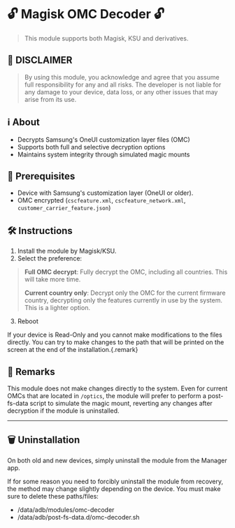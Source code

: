 # 🔓 Magisk OMC Decoder 🔓
> This module supports both Magisk, KSU and derivatives.

## 🚨 DISCLAIMER
> By using this module, you acknowledge and agree that you assume full responsibility for any and all risks. The developer is not liable for any damage to your device, data loss, or any other issues that may arise from its use.

## ℹ️ About
* Decrypts Samsung's OneUI customization layer files (OMC)
* Supports both full and selective decryption options
* Maintains system integrity through simulated magic mounts

## 🔧 Prerequisites
- Device with Samsung's customization layer (OneUI or older).
- OMC encrypted (``cscfeature.xml``, ``cscfeature_network.xml``, ``customer_carrier_feature.json``)

## 🛠️ Instructions
1. Install the module by Magisk/KSU.
2. Select the preference:

> **Full OMC decrypt**: Fully decrypt the OMC, including all countries. This will take more time.
> 
> **Current country only**: Decrypt only the OMC for the current firmware country, decrypting only the features currently in use by the system. This is a lighter option.

3. Reboot

If your device is Read-Only and you cannot make modifications to the files directly. You can try to make changes to the path that will be printed on the screen at the end of the installation.{.remark}


## 📝 Remarks
This module does not make changes directly to the system. Even for current OMCs that are located in ``/optics``, the module will prefer to perform a post-fs-data script to simulate the magic mount, reverting any changes after decryption if the module is uninstalled.

---

## 🗑️ Uninstallation
On both old and new devices, simply uninstall the module from the Manager app.

If for some reason you need to forcibly uninstall the module from recovery, the method may change slightly depending on the device. You must make sure to delete these paths/files:

* /data/adb/modules/omc-decoder
* /data/adb/post-fs-data.d/omc-decoder.sh